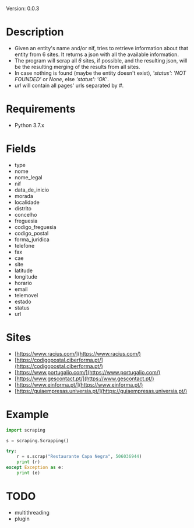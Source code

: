 
Version: 0.0.3

# Description

* Given an entity's name and/or nif, tries to retrieve information about that entity from 6 sites. It returns a json with all the available information.
* The program will scrap all _6_ sites, if possible, and the resulting json, will be the resulting merging of the results from all sites.
* In case nothing is found (maybe the entity doesn't exist), *'status': 'NOT FOUNDED'* or *None*, else *'status': 'OK'*.
* _url_ will contain all pages' urls separated by #.


# Requirements

* Python 3.7.x


# Fields

* type
* nome
* nome_legal
* nif
* data_de_inicio
* morada
* localidade
* distrito
* concelho
* freguesia
* codigo_freguesia
* codigo_postal
* forma_juridica
* telefone
* fax
* cae
* site
* latitude
* longitude
* horario
* email
* telemovel
* estado
* status
* url


# Sites
* [https://www.racius.com/](https://www.racius.com/)
* [https://codigopostal.ciberforma.pt/](https://codigopostal.ciberforma.pt/)
* [https://www.portugalio.com/](https://www.portugalio.com/)
* [https://www.gescontact.pt/](https://www.gescontact.pt/)
* [https://www.einforma.pt/](https://www.einforma.pt/)
* [https://guiaempresas.universia.pt/](https://guiaempresas.universia.pt/)



# Example

```python
import scraping

s = scraping.Scrapping()	

try:
	r = s.scrap("Restaurante Capa Negra", 506036944)
	print (r)
except Exception as e:
	print (e)
```

# TODO
* multithreading
* plugin
